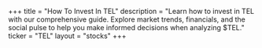+++
title = "How To Invest In TEL"
description = "Learn how to invest in TEL with our comprehensive guide. Explore market trends, financials, and the social pulse to help you make informed decisions when analyzing $TEL."
ticker = "TEL"
layout = "stocks"
+++

